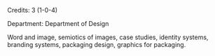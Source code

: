 Credits: 3 (1-0-4)

Department: Department of Design

Word and image, semiotics of images, case studies, identity systems, branding systems, packaging design, graphics for packaging.